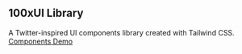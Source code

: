 ## 100xUI Library

A Twitter-inspired UI components library created with Tailwind CSS.
[Components Demo](https://100xui.netlify.app/)
